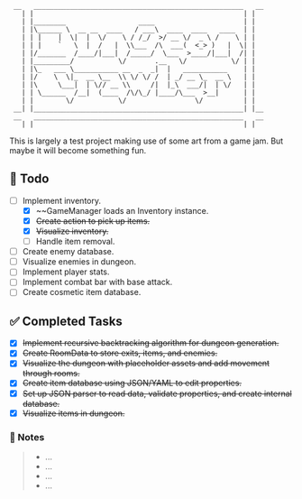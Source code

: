 ```__| |____________________________________________________| |__
 __   ____________________________________________________   __
   | |                                                    | |
   | |________                  ____                      | |
   | |\______ \  __ __  ____   / ___\  ____  ____   ____  | |
   | | |    |  \|  |  \/    \ / /_/  >/ __ \/  _ \ /    \ | |
   | | |    `   \  |  /   |  \\___  /\  ___(  <_> )   |  \| |
   | |/_______  /____/|___|  /_____/  \___  >____/|___|  /| |
   | |_________/           \/       .__   \/           \/ | |
   | |\_   ___ \___________ __  _  _|  |   ___________    | |
   | |/    \  \|_  __ \__  \\ \/ \/ /  | _/ __ \_  __ \   | |
   | |\     \___|  | \// __ \\     /|  |_\  ___/|  | \/   | |
   | | \______  /__|  (____  /\/\_/ |____/\___  >__|      | |
   | |        \/           \/                 \/          | |
 __| |____________________________________________________| |__
 __   ____________________________________________________   __
   | |                                                    | |
```

This is largely a test project making use of some art from a game jam. But maybe it will become something fun.

## 📝 Todo

- [ ] Implement inventory.
  - [x] ~~GameManager loads an Inventory instance.
  - [x] ~~Create action to pick up items.~~
  - [x] ~~Visualize inventory.~~
  - [ ] Handle item removal.
- [ ] Create enemy database.
- [ ] Visualize enemies in dungeon.
- [ ] Implement player stats.
- [ ] Implement combat bar with base attack.
- [ ] Create cosmetic item database.

## ✅ Completed Tasks

- [x] ~~Implement recursive backtracking algorithm for dungeon generation.~~
- [x] ~~Create RoomData to store exits, items, and enemies.~~
- [x] ~~Visualize the dungeon with placeholder assets and add movement through rooms.~~
- [x] ~~Create item database using JSON/YAML to edit properties.~~
- [x] ~~Set up JSON parser to read data, validate properties, and create internal database.~~
- [x] ~~Visualize items in dungeon.~~

### 📌 Notes

> - ...
> - ...
> - ...
> - ...
